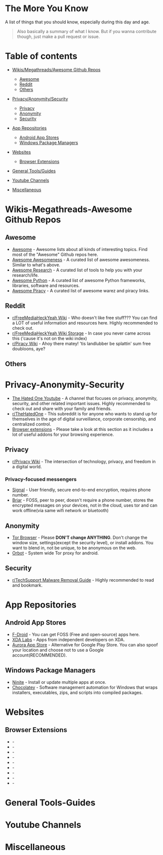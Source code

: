 # The More You Know
A list of things that you should know, especially during this day and age.
> Also basically a summary of what I know. But if you wanna contribute though, just make a pull request or issue.


Table of contents
=================

<!--ts-->
* [Wikis/Megathreads/Awesome Github Repos](#wikis-megathreads-awesome-github-repos)
  * [Awesome](#awesome)
  * [Reddit](#reddit)
  * [Others](#others)
  
* [Privacy/Anonymity/Security](#privacy-anonymity-security)
  * [Privacy](#privacy)
  * [Anonymity](#anonymity)
  * [Security](#security)
  
* [App Repositories](#app-repositories)
  * [Android App Stores](#android-app-stores)
  * [Windows Package Managers](#windows-package-managers)
  
* [Websites](#websites)
  * [Browser Extensions](#browser-extensions)

* [General Tools/Guides](#general-tools-guides)

* [Youtube Channels](#youtube-channels)

* [Miscellaneous](#miscellaneous)
<!--te-->


# Wikis-Megathreads-Awesome Github Repos

## Awesome
  * [Awesome](https://github.com/sindresorhus/awesome) - Awesome lists about all kinds of interesting topics. Find most of the "Awesome" Github repos here.
  * [Awesome Awesomeness](https://github.com/bayandin/awesome-awesomeness) - A curated list of awesome awesomeness. Similar to what's above.
  * [Awesome Research](https://github.com/emptymalei/awesome-research) - A curated list of tools to help you with your research/life.
  * [Awesome Python](https://github.com/vinta/awesome-python) - A curated list of awesome Python frameworks, libraries, software and resources.
  * [Awesome Piracy](https://github.com/Igglybuff/awesome-piracy) - A curated list of awesome warez and piracy links.
  
## Reddit
  * [r/FreeMediaHeckYeah Wiki](https://www.reddit.com/r/freemediaheckyeah/wiki) - Who doesn't like free stuff??? You can find a LOT of useful information and resources here. Highly recommended to check out.
  * [r/FreeMediaHeckYeah Wiki Storage](https://www.reddit.com/r/freemediaheckyeah/wiki/storage) - In case you never came across this ('cause it's not on the wiki index)
  * [r/Piracy Wiki](https://reddit.com/r/piracy/wiki/index) - Ahoy there matey! 'tis landlubber be splattin' sum free doubloons, aye?
 
  
## Others
  
  
# Privacy-Anonymity-Security
 * [The Hated One Youtube](https://www.youtube.com/channel/UCjr2bPAyPV7t35MvcgT3W8Q) - A channel that focuses on privacy, anonymity, security, and other related important issues. Highly recommended to check out and share with your family and friends.
 * [r/TheHatedOne](https://www.reddit.com/r/thehatedone/) - This subreddit is for anyone who wants to stand up for themselves in the age of digital surveillance, corporate censorship, and centralized control.
 * [Browser extensions](#browser-extensions) - Please take a look at this section as it includes a lot of useful addons for your browsing experience.
 
## Privacy
   * [r/Privacy Wiki](https://www.reddit.com/r/privacy/wiki/index) - The intersection of technology, privacy, and freedom in a digital world. 
   
### Privacy-focused messengers
   * [Signal](https://signal.org/download/) - User friendly, secure end-to-end encryption, requires phone number.
   * [Briar](https://briarproject.org/download-briar/) - FOSS, peer to peer, doesn't require a phone number, stores the encrypted messages on your devices, not in the cloud, uses tor and can work offline(via same wifi network or bluetooth)

## Anonymity
  * [Tor Browser](https://www.torproject.org/download/) - Please **DON'T change ANYTHING**. Don't change the window size, settings(except the security level), or install addons. You want to blend in, not be unique, to be anonymous on the web.
  * [Orbot](https://guardianproject.info/apps/org.torproject.android/) - System wide Tor proxy for android.
  
## Security
  * [r/TechSupport Malware Removal Guide](https://www.reddit.com/r/techsupport/comments/33evdi/suggested_reading_official_malware_removal_guide/) - Highly recommended to read and bookmark.
  
  
# App Repositories
  
## Android App Stores
  * [F-Droid](https://www.f-droid.org) - You can get FOSS (Free and open-source) apps here.
  * [XDA Labs](https://labs.xda-developers.com) - Apps from independent developers on XDA.
  * [Aurora App Store](https://f-droid.org/en/packages/com.aurora.store/) - Alternative for Google Play Store. You can also spoof your location and choose not to use a Google account(RECOMMENDED).
  
## Windows Package Managers
  * [Ninite](https://ninite.com) - Install or update multiple apps at once.
  * [Chocolatey](https://chocolatey.org/install) - Software management automation for Windows that wraps installers, executables, zips, and scripts into compiled packages. 


# Websites
## Browser Extensions
  * []() - 
  * []() - 
  * []() - 
  * []() - 
  * []() - 
  * []() - 
  * []() - 
  * []() - 
  * []() - 

# General Tools-Guides


# Youtube Channels


# Miscellaneous
